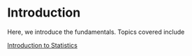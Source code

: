 # Introduction

Here, we introduce the fundamentals. Topics covered include

[Introduction to Statistics](https://www.youtube.com/watch?v=XZo4xyJXCak)
